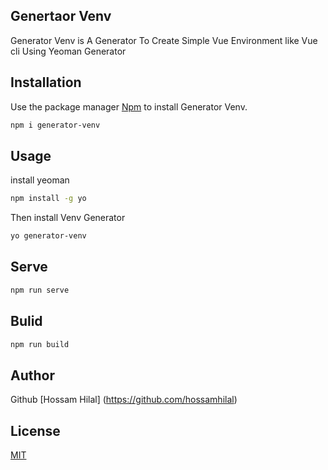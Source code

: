 ## Genertaor Venv
Generator Venv is A Generator To Create Simple Vue Environment like Vue cli Using Yeoman Generator 


## Installation

Use the package manager [Npm](https://www.npmjs.com/) to install Generator Venv.

```bash
npm i generator-venv
```

## Usage
install yeoman 

```bash
npm install -g yo
```
Then install Venv Generator

```bash
yo generator-venv
```

## Serve

```bash
npm run serve 
```

## Bulid

```bash
npm run build 
```

## Author
Github [Hossam Hilal] (https://github.com/hossamhilal)

## License
[MIT](https://choosealicense.com/licenses/mit/)
